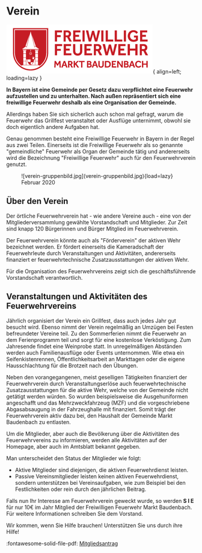 # Verein

![Logo](../../assets/logo_ffw_neu.png){ align=left; loading=lazy }

**In Bayern ist eine Gemeinde per Gesetz dazu verpflichtet eine Feuerwehr aufzustellen und zu unterhalten. Nach außen repräsentiert sich eine freiwillige Feuerwehr deshalb als eine Organisation der Gemeinde.**

Allerdings haben Sie sich sicherlich auch schon mal gefragt, warum die Feuerwehr das Grillfest veranstaltet oder Ausflüge unternimmt, obwohl sie doch eigentlich andere Aufgaben hat.

Genau genommen besteht eine Freiwillige Feuerwehr in Bayern in der Regel aus zwei Teilen. Einerseits ist die Freiwillige Feuerwehr als so genannte "gemeindliche" Feuerwehr als Organ der Gemeinde tätig und andererseits wird die Bezeichnung "Freiwillige Feuerwehr" auch für den Feuerwehrverein genutzt.

<figure markdown>
  ![verein-gruppenbild.jpg](verein-gruppenbild.jpg){load=lazy}
  <figcaption>Februar 2020</figcaption>
</figure>

## Über den Verein

Der örtliche Feuerwehrverein hat - wie andere Vereine auch - eine von der Mitgliederversammlung gewählte Vorstandschaft und Mitglieder. Zur Zeit sind knapp 120 Bürgerinnen und Bürger Mitglied im Feuerwehrverein.

Der Feuerwehrverein könnte auch als "Förderverein" der aktiven Wehr bezeichnet werden. Er fördert einerseits die Kameradschaft der Feuerwehrleute durch Veranstaltungen und Aktivitäten, andererseits finanziert er feuerwehrtechnische Zusatzausstattungen der aktiven Wehr.

Für die Organisation des Feuerwehrvereins zeigt sich die geschäftsführende Vorstandschaft verantwortlich.

## Veranstaltungen und Aktivitäten des Feuerwehrvereins

Jährlich organisiert der Verein ein Grillfest, dass auch jedes Jahr gut besucht wird. Ebenso nimmt der Verein regelmäßig an Umzügen bei Festen befreundeter Vereine teil. Zu den Sommerferien nimmt die Feuerwehr an dem Ferienprogramm teil und sorgt für eine kostenlose Verköstigung. Zum Jahresende findet eine Weinprobe statt. In unregelmäßigen Abständen werden auch Familienausflüge oder Events unternommen. Wie etwa ein Seifenkistenrennen, Öffentlichkeitsarbeit an Markttagen oder die eigene Hausschlachtung für die Brotzeit nach den Übungen.

Neben den vorangegangenen, meist geselligen Tätigkeiten finanziert der Feuerwehrverein durch Veranstaltungserlöse auch feuerwehrtechnische Zusatzausstattungen für die aktive Wehr, welche von der Gemeinde nicht getätigt werden würden. So wurden beispielsweise die Ausgehuniformen angeschafft und das Mehrzweckfahrzeug (MZF) und die vorgeschriebene Abgasabsaugung in der Fahrzeughalle mit finanziert. Somit trägt der Feuerwehrverein aktiv dazu bei, den Haushalt der Gemeinde Markt Baudenbach zu entlasten.

Um die Mitglieder, aber auch die Bevölkerung über die Aktivitäten des Feuerwehrvereins zu informieren, werden alle Aktivitäten auf der Homepage, aber auch im Amtsblatt bekannt gegeben.

Man unterscheidet den Status der Mitglieder wie folgt:

* Aktive Mitglieder sind diejenigen, die aktiven Feuerwehrdienst leisten.
* Passive Vereinsmitglieder leisten keinen aktiven Feuerwehrdienst, sondern unterstützen bei Vereinsaufgaben, wie zum Beispiel bei den Festlichkeiten oder rein durch den jährlichen Beitrag.


Falls nun Ihr Interesse am Feuerwehrverein geweckt wurde, so werden **S I E** für nur 10€ im Jahr Mitglied der Freiwilligen Feuerwehr Markt Baudenbach. Für weitere Informationen schreiben Sie dem Vorstand.

Wir kommen, wenn Sie Hilfe brauchen! Unterstützen Sie uns durch ihre Hilfe!

:fontawesome-solid-file-pdf: [Mitgliedsantrag](FFW_Beitrittserklärung.pdf)